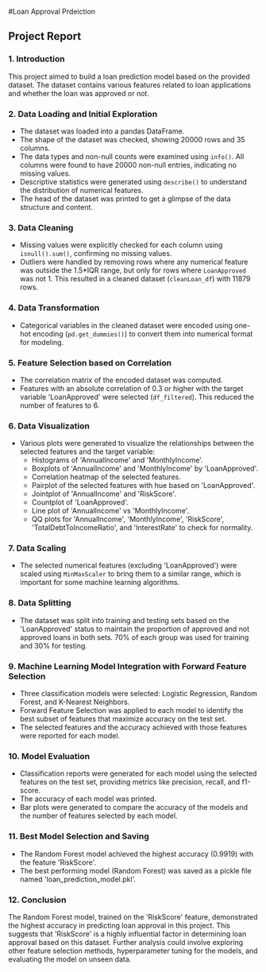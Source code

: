 #Loan Approval Prdeiction
## Project Report

### 1. Introduction
This project aimed to build a loan prediction model based on the provided dataset. The dataset contains various features related to loan applications and whether the loan was approved or not.

### 2. Data Loading and Initial Exploration
- The dataset was loaded into a pandas DataFrame.
- The shape of the dataset was checked, showing 20000 rows and 35 columns.
- The data types and non-null counts were examined using `info()`. All columns were found to have 20000 non-null entries, indicating no missing values.
- Descriptive statistics were generated using `describe()` to understand the distribution of numerical features.
- The head of the dataset was printed to get a glimpse of the data structure and content.

### 3. Data Cleaning
- Missing values were explicitly checked for each column using `isnull().sum()`, confirming no missing values.
- Outliers were handled by removing rows where any numerical feature was outside the 1.5*IQR range, but only for rows where `LoanApproved` was not 1. This resulted in a cleaned dataset (`cleanLoan_df`) with 11879 rows.

### 4. Data Transformation
- Categorical variables in the cleaned dataset were encoded using one-hot encoding (`pd.get_dummies()`) to convert them into numerical format for modeling.

### 5. Feature Selection based on Correlation
- The correlation matrix of the encoded dataset was computed.
- Features with an absolute correlation of 0.3 or higher with the target variable 'LoanApproved' were selected (`df_filtered`). This reduced the number of features to 6.

### 6. Data Visualization
- Various plots were generated to visualize the relationships between the selected features and the target variable:
    - Histograms of 'AnnualIncome' and 'MonthlyIncome'.
    - Boxplots of 'AnnualIncome' and 'MonthlyIncome' by 'LoanApproved'.
    - Correlation heatmap of the selected features.
    - Pairplot of the selected features with hue based on 'LoanApproved'.
    - Jointplot of 'AnnualIncome' and 'RiskScore'.
    - Countplot of 'LoanApproved'.
    - Line plot of 'AnnualIncome' vs 'MonthlyIncome'.
    - QQ plots for 'AnnualIncome', 'MonthlyIncome', 'RiskScore', 'TotalDebtToIncomeRatio', and 'InterestRate' to check for normality.

### 7. Data Scaling
- The selected numerical features (excluding 'LoanApproved') were scaled using `MinMaxScaler` to bring them to a similar range, which is important for some machine learning algorithms.

### 8. Data Splitting
- The dataset was split into training and testing sets based on the 'LoanApproved' status to maintain the proportion of approved and not approved loans in both sets. 70% of each group was used for training and 30% for testing.

### 9. Machine Learning Model Integration with Forward Feature Selection
- Three classification models were selected: Logistic Regression, Random Forest, and K-Nearest Neighbors.
- Forward Feature Selection was applied to each model to identify the best subset of features that maximize accuracy on the test set.
- The selected features and the accuracy achieved with those features were reported for each model.

### 10. Model Evaluation
- Classification reports were generated for each model using the selected features on the test set, providing metrics like precision, recall, and f1-score.
- The accuracy of each model was printed.
- Bar plots were generated to compare the accuracy of the models and the number of features selected by each model.

### 11. Best Model Selection and Saving
- The Random Forest model achieved the highest accuracy (0.9919) with the feature 'RiskScore'.
- The best performing model (Random Forest) was saved as a pickle file named 'loan_prediction_model.pkl'.

### 12. Conclusion
The Random Forest model, trained on the 'RiskScore' feature, demonstrated the highest accuracy in predicting loan approval in this project. This suggests that 'RiskScore' is a highly influential factor in determining loan approval based on this dataset. Further analysis could involve exploring other feature selection methods, hyperparameter tuning for the models, and evaluating the model on unseen data.
